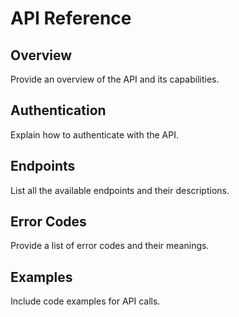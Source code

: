 # API Reference

## Overview
Provide an overview of the API and its capabilities.

## Authentication
Explain how to authenticate with the API.

## Endpoints
List all the available endpoints and their descriptions.

## Error Codes
Provide a list of error codes and their meanings.

## Examples
Include code examples for API calls.